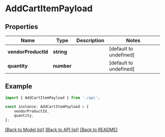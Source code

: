 # AddCartItemPayload


## Properties

Name | Type | Description | Notes
------------ | ------------- | ------------- | -------------
**vendorProductId** | **string** |  | [default to undefined]
**quantity** | **number** |  | [default to undefined]

## Example

```typescript
import { AddCartItemPayload } from './api';

const instance: AddCartItemPayload = {
    vendorProductId,
    quantity,
};
```

[[Back to Model list]](../README.md#documentation-for-models) [[Back to API list]](../README.md#documentation-for-api-endpoints) [[Back to README]](../README.md)
